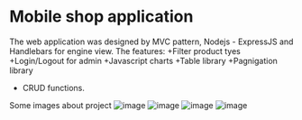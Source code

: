 # Mobile shop application
The web application was designed by MVC pattern, Nodejs - ExpressJS and Handlebars for engine view.
The features:
+Filter product tyes
+Login/Logout for admin
+Javascript charts
+Table library
+Pagnigation library
+ CRUD functions.

Some images about project
![image](https://user-images.githubusercontent.com/70305254/200438034-416adc20-e4e0-44da-8c61-a470ff096abb.png)
![image](https://user-images.githubusercontent.com/70305254/200438095-59dca07e-86ad-4ccd-a187-7a3230364ad3.png)
![image](https://user-images.githubusercontent.com/70305254/200438131-88b2afb8-52fe-4102-85b3-6662462aad47.png)
![image](https://user-images.githubusercontent.com/70305254/200438150-07ac4064-85e1-45c1-8024-260282e3432f.png)
